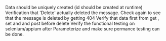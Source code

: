 Data should be uniquely created (id should be created at runtime)
Verification that 'Delete' actually deleted the message. Check again to see that the message is deleted by getting 404 
Verify that data first from get , set and and post before delete 
Verify the functional testing on selenium/appium after 
Parameterize and make sure permance testing can be done. 